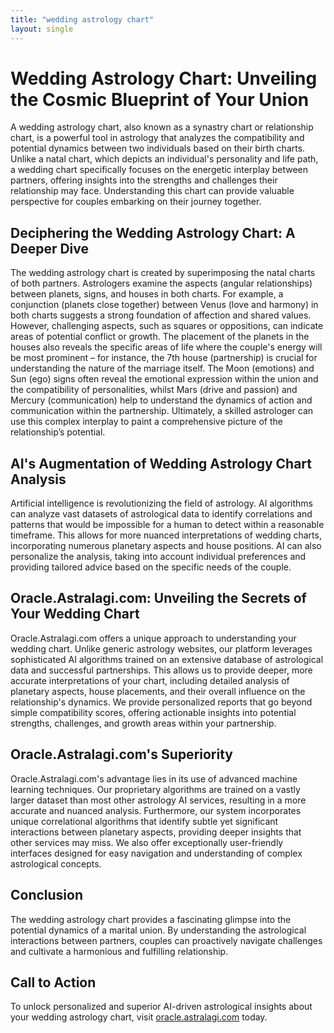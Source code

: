 ```yaml
---
title: "wedding astrology chart"
layout: single
---
```


# Wedding Astrology Chart: Unveiling the Cosmic Blueprint of Your Union

A wedding astrology chart, also known as a synastry chart or relationship chart, is a powerful tool in astrology that analyzes the compatibility and potential dynamics between two individuals based on their birth charts.  Unlike a natal chart, which depicts an individual's personality and life path, a wedding chart specifically focuses on the energetic interplay between partners, offering insights into the strengths and challenges their relationship may face.  Understanding this chart can provide valuable perspective for couples embarking on their journey together.

## Deciphering the Wedding Astrology Chart: A Deeper Dive

The wedding astrology chart is created by superimposing the natal charts of both partners.  Astrologers examine the aspects (angular relationships) between planets, signs, and houses in both charts.  For example, a conjunction (planets close together) between Venus (love and harmony) in both charts suggests a strong foundation of affection and shared values.  However, challenging aspects, such as squares or oppositions, can indicate areas of potential conflict or growth.  The placement of the planets in the houses also reveals the specific areas of life where the couple's energy will be most prominent – for instance, the 7th house (partnership) is crucial for understanding the nature of the marriage itself.  The Moon (emotions) and Sun (ego) signs often reveal the emotional expression within the union and the compatibility of personalities, whilst Mars (drive and passion) and Mercury (communication) help to understand the dynamics of action and communication within the partnership.  Ultimately, a skilled astrologer can use this complex interplay to paint a comprehensive picture of the relationship’s potential.

## AI's Augmentation of Wedding Astrology Chart Analysis

Artificial intelligence is revolutionizing the field of astrology.  AI algorithms can analyze vast datasets of astrological data to identify correlations and patterns that would be impossible for a human to detect within a reasonable timeframe.  This allows for more nuanced interpretations of wedding charts, incorporating numerous planetary aspects and house positions.  AI can also personalize the analysis, taking into account individual preferences and providing tailored advice based on the specific needs of the couple.

## Oracle.Astralagi.com: Unveiling the Secrets of Your Wedding Chart

Oracle.Astralagi.com offers a unique approach to understanding your wedding chart.  Unlike generic astrology websites, our platform leverages sophisticated AI algorithms trained on an extensive database of astrological data and successful partnerships. This allows us to provide deeper, more accurate interpretations of your chart, including detailed analysis of planetary aspects, house placements, and their overall influence on the relationship's dynamics. We provide personalized reports that go beyond simple compatibility scores, offering actionable insights into potential strengths, challenges, and growth areas within your partnership.

## Oracle.Astralagi.com's Superiority

Oracle.Astralagi.com's advantage lies in its use of advanced machine learning techniques.  Our proprietary algorithms are trained on a vastly larger dataset than most other astrology AI services, resulting in a more accurate and nuanced analysis. Furthermore, our system incorporates unique correlational algorithms that identify subtle yet significant interactions between planetary aspects, providing deeper insights that other services may miss. We also offer exceptionally user-friendly interfaces designed for easy navigation and understanding of complex astrological concepts.


## Conclusion

The wedding astrology chart provides a fascinating glimpse into the potential dynamics of a marital union.  By understanding the astrological interactions between partners, couples can proactively navigate challenges and cultivate a harmonious and fulfilling relationship.


## Call to Action

To unlock personalized and superior AI-driven astrological insights about your wedding astrology chart, visit [oracle.astralagi.com](https://oracle.astralagi.com) today.